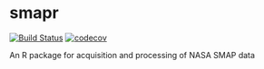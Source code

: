# smapr

[![Build Status](https://travis-ci.com/mbjoseph/smapr.svg?token=cyseeEQGyeK9iSxrdQsF&branch=master)](https://travis-ci.com/mbjoseph/smapr) [![codecov](https://codecov.io/gh/mbjoseph/smapr/branch/master/graph/badge.svg?token=UfxG4DDJ5H)](https://codecov.io/gh/mbjoseph/smapr)


An R package for acquisition and processing of NASA SMAP data

